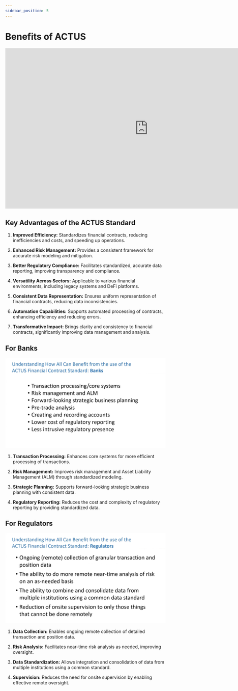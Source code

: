 ```yaml
---
sidebar_position: 5
---
```


# Benefits of ACTUS

<div align="center">
    <iframe width="896" height="504" src="https://youtube.com/embed/DGbhhUmrwWU?start=641" frameborder="0" allow="accelerometer; autoplay; clipboard-write; encrypted-media; gyroscope; picture-in-picture" allowfullscreen></iframe>
</div>

## Key Advantages of the ACTUS Standard

1. **Improved Efficiency:** Standardizes financial contracts, reducing inefficiencies and costs, and speeding up operations.

2. **Enhanced Risk Management:** Provides a consistent framework for accurate risk modeling and mitigation.

3. **Better Regulatory Compliance:** Facilitates standardized, accurate data reporting, improving transparency and compliance.

4. **Versatility Across Sectors:** Applicable to various financial environments, including legacy systems and DeFi platforms.

5. **Consistent Data Representation:** Ensures uniform representation of financial contracts, reducing data inconsistencies.

6. **Automation Capabilities:** Supports automated processing of contracts, enhancing efficiency and reducing errors.

7. **Transformative Impact:** Brings clarity and consistency to financial contracts, significantly improving data management and analysis.

## For Banks

![image](../../assets/actus_bankers-insights.png)

1. **Transaction Processing:** Enhances core systems for more efficient processing of transactions.

2. **Risk Management:** Improves risk management and Asset Liability Management (ALM) through standardized modeling.

3. **Strategic Planning:** Supports forward-looking strategic business planning with consistent data.

4. **Regulatory Reporting:** Reduces the cost and complexity of regulatory reporting by providing standardized data.

## For Regulators

![image](../../assets/actus-regulators-insights.png)

1. **Data Collection:** Enables ongoing remote collection of detailed transaction and position data.

2. **Risk Analysis:** Facilitates near-time risk analysis as needed, improving oversight.

3. **Data Standardization:** Allows integration and consolidation of data from multiple institutions using a common standard.

4. **Supervision:** Reduces the need for onsite supervision by enabling effective remote oversight.
